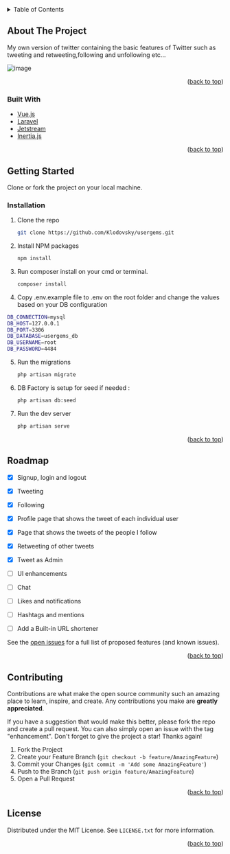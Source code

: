 <div id="top"></div>
<!--
*** skyScanner is a simple laravel-vue weather app.
-->

<!-- TABLE OF CONTENTS -->
<details>
  <summary>Table of Contents</summary>
  <ol>
    <li>
      <a href="#about-the-project">About The Project</a>
      <ul>
        <li><a href="#built-with">Built With</a></li>
      </ul>
    </li>
    <li>
      <a href="#getting-started">Getting Started</a>
      <ul>
        <li><a href="#prerequisites">Prerequisites</a></li>
        <li><a href="#installation">Installation</a></li>
      </ul>
    </li>
    <li><a href="#contributing">Contributing</a></li>
    <li><a href="#license">License</a></li>
    <li><a href="#acknowledgments">Acknowledgments</a></li>
  </ol>
</details>



<!-- ABOUT THE PROJECT -->
## About The Project

My own version of twitter containing the basic features of Twitter such as tweeting and retweeting,following and unfollowing etc... 

![image](https://user-images.githubusercontent.com/55706752/154817152-9ac2c2bf-9524-4f73-bd4f-2ee23c48b1b5.png)


<p align="right">(<a href="#top">back to top</a>)</p>


### Built With

* [Vue.js](https://vuejs.org/)
* [Laravel](https://laravel.com)
* [Jetstream](https://jetstream.laravel.com/2.x/introduction.html)
* [Inertia.js](https://inertiajs.com/)


<p align="right">(<a href="#top">back to top</a>)</p>



<!-- GETTING STARTED -->
## Getting Started

Clone or fork the project on your local machine.

### Installation

1. Clone the repo
   ```sh
   git clone https://github.com/Klodovsky/usergems.git
   ```
2. Install NPM packages
   ```sh
   npm install
   ```
3. Run composer install on your cmd or terminal.
   ```sh
   composer install
   ```
4. Copy .env.example file to .env on the root folder
  and change the values based on your DB configuration
 ```sh
DB_CONNECTION=mysql
DB_HOST=127.0.0.1
DB_PORT=3306
DB_DATABASE=usergems_db
DB_USERNAME=root
DB_PASSWORD=4484
 ```

5. Run the migrations
   ```sh
   php artisan migrate
   ```

6. DB Factory is setup for seed if needed :
   ```sh
   php artisan db:seed
   ```

7. Run the dev server
   ```sh
   php artisan serve
   ```
   
<p align="right">(<a href="#top">back to top</a>)</p>


<!-- ROADMAP -->
## Roadmap

- [x] Signup, login and logout
- [x] Tweeting
- [x] Following
- [x] Profile page that shows the tweet of each individual user
- [x] Page that shows the tweets of the people I follow
- [x] Retweeting of other tweets
- [x] Tweet as Admin
- [ ] UI enhancements
- [ ] Chat
- [ ] Likes and notifications
- [ ] Hashtags and mentions
- [ ] Add a Built-in URL shortener


See the [open issues](https://github.com/Klodovsky/usergems/issues) for a full list of proposed features (and known issues).

<p align="right">(<a href="#top">back to top</a>)</p>



<!-- CONTRIBUTING -->
## Contributing

Contributions are what make the open source community such an amazing place to learn, inspire, and create. Any contributions you make are **greatly appreciated**.

If you have a suggestion that would make this better, please fork the repo and create a pull request. You can also simply open an issue with the tag "enhancement".
Don't forget to give the project a star! Thanks again!

1. Fork the Project
2. Create your Feature Branch (`git checkout -b feature/AmazingFeature`)
3. Commit your Changes (`git commit -m 'Add some AmazingFeature'`)
4. Push to the Branch (`git push origin feature/AmazingFeature`)
5. Open a Pull Request

<p align="right">(<a href="#top">back to top</a>)</p>



<!-- LICENSE -->
## License

Distributed under the MIT License. See `LICENSE.txt` for more information.

<p align="right">(<a href="#top">back to top</a>)</p>

